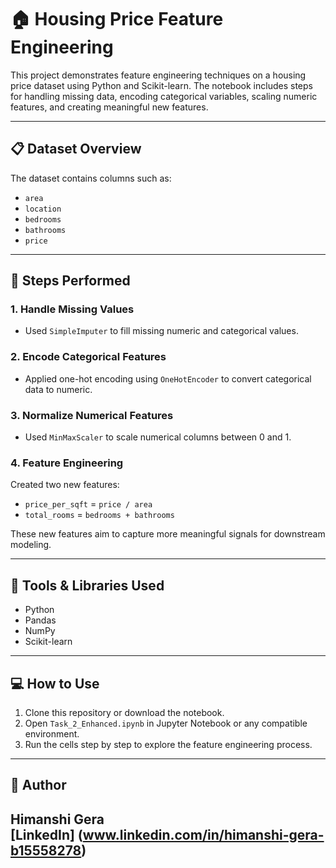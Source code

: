 
# 🏠 Housing Price Feature Engineering

This project demonstrates feature engineering techniques on a housing price dataset using Python and Scikit-learn. The notebook includes steps for handling missing data, encoding categorical variables, scaling numeric features, and creating meaningful new features.

---

## 📋 Dataset Overview

The dataset contains columns such as:
- `area`
- `location`
- `bedrooms`
- `bathrooms`
- `price`

---

## 🔧 Steps Performed

### 1. Handle Missing Values
- Used `SimpleImputer` to fill missing numeric and categorical values.

### 2. Encode Categorical Features
- Applied one-hot encoding using `OneHotEncoder` to convert categorical data to numeric.

### 3. Normalize Numerical Features
- Used `MinMaxScaler` to scale numerical columns between 0 and 1.

### 4. Feature Engineering
Created two new features:
- `price_per_sqft` = `price / area`
- `total_rooms` = `bedrooms + bathrooms`

These new features aim to capture more meaningful signals for downstream modeling.

---

## 🧰 Tools & Libraries Used

- Python
- Pandas
- NumPy
- Scikit-learn

---

## 💻 How to Use

1. Clone this repository or download the notebook.
2. Open `Task_2_Enhanced.ipynb` in Jupyter Notebook or any compatible environment.
3. Run the cells step by step to explore the feature engineering process.

---

## 📌 Author

**Himanshi Gera**  
[LinkedIn] (www.linkedin.com/in/himanshi-gera-b15558278)
---
